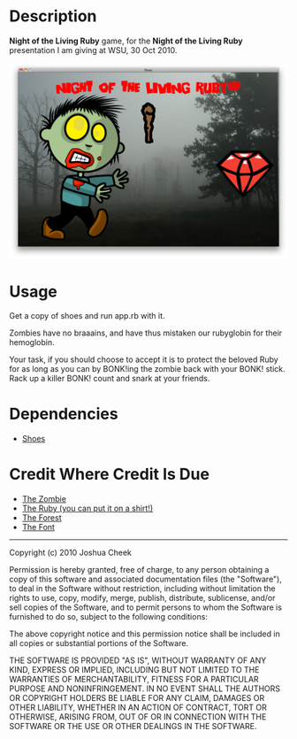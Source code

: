 Description
===========

**Night of the Living Ruby** game, for the **Night of the Living Ruby** presentation I am giving at WSU, 30 Oct 2010.

![Night of the Living Ruby screen shot](http://github.com/JoshCheek/PresentationFiles/raw/master/NightOfTheLivingRuby!/game/screenshot.png)
                                        


Usage
=====

Get a copy of shoes and run app.rb with it.

Zombies have no braaains, and have thus mistaken our rubyglobin for their hemoglobin. 

Your task, if you should choose to accept it is to protect the beloved Ruby for as long as you can by BONK!ing the zombie back with your BONK! stick. Rack up a killer BONK! count and snark at your friends.

Dependencies
============

* [Shoes](http://shoesrb.com/manual/Installing.html)


Credit Where Credit Is Due
==========================

* [The Zombie](http://www.zombies-and-horror-movies.com/cartoon-zombies.html)
* [The Ruby (you can put it on a shirt!)](http://www.rubyrags.com/products/3)
* [The Forest](http://morguefile.com/archive/display/143950)
* [The Font](http://www.1001fonts.com/font_details.html?font_id=2895)


---------------------------------------

Copyright (c) 2010 Joshua Cheek

 Permission is hereby granted, free of charge, to any person obtaining a copy
 of this software and associated documentation files (the "Software"), to deal
 in the Software without restriction, including without limitation the rights
 to use, copy, modify, merge, publish, distribute, sublicense, and/or sell
 copies of the Software, and to permit persons to whom the Software is
 furnished to do so, subject to the following conditions:

 The above copyright notice and this permission notice shall be included in
 all copies or substantial portions of the Software.

 THE SOFTWARE IS PROVIDED "AS IS", WITHOUT WARRANTY OF ANY KIND, EXPRESS OR
 IMPLIED, INCLUDING BUT NOT LIMITED TO THE WARRANTIES OF MERCHANTABILITY,
 FITNESS FOR A PARTICULAR PURPOSE AND NONINFRINGEMENT. IN NO EVENT SHALL THE
 AUTHORS OR COPYRIGHT HOLDERS BE LIABLE FOR ANY CLAIM, DAMAGES OR OTHER
 LIABILITY, WHETHER IN AN ACTION OF CONTRACT, TORT OR OTHERWISE, ARISING FROM,
 OUT OF OR IN CONNECTION WITH THE SOFTWARE OR THE USE OR OTHER DEALINGS IN
 THE SOFTWARE.
